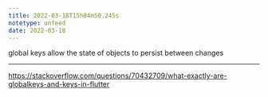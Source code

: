 ```yaml
---
title: 2022-03-18T15h04m50.245s
notetype: unfeed
date: 2022-03-18
---
```

global keys allow the state of objects to persist between changes

---

https://stackoverflow.com/questions/70432709/what-exactly-are-globalkeys-and-keys-in-flutter